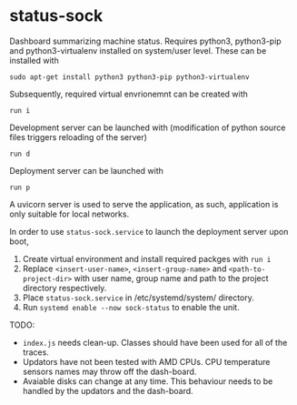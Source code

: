 # status-sock
Dashboard summarizing machine status. Requires python3, python3-pip and python3-virtualenv installed on system/user level. These can be installed with

`sudo apt-get install python3 python3-pip python3-virtualenv`

Subsequently, required virtual envrionemnt can be created with

`run i`

Development server can be launched with (modification of python source files triggers reloading of the server)

`run d`

Deployment server can be launched with

`run p`

A uvicorn server is used to serve the application, as such, application is only suitable for local networks.

In order to use `status-sock.service` to launch the deployment server upon boot,
1. Create virtual environment and install required packges with `run i`
2. Replace `<insert-user-name>`, `<insert-group-name>` and `<path-to-project-dir>` with user name, group name and path to the project directory respectively.
3. Place `status-sock.service` in /etc/systemd/system/ directory.
4. Run `systemd enable --now sock-status` to enable the unit.

TODO: 

 - `index.js` needs clean-up. Classes should have been used for all of the traces.
 - Updators have not been tested with AMD CPUs. CPU temperature sensors names may throw off the dash-board.
 - Avaiable disks can change at any time. This behaviour needs to be handled by the updators and the dash-board.
